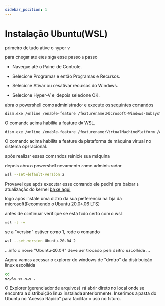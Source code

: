 ```yaml
---
sidebar_position: 1
---
```


# Instalação Ubuntu(WSL)

primeiro de tudo ative o hyper v

para chegar até eles siga esse passo a passo

- Navegue até o Painel de Controle.

- Selecione Programas e então Programas e Recursos.

- Selecione Ativar ou desativar recursos do Windows.

- Selecione Hyper-V e, depois selecione OK.

abra o powershell como administrador e execute os sequintes comandos

```bash
dism.exe /online /enable-feature /featurename:Microsoft-Windows-Subsystem-Linux /all /norestart
```

O comando acima habilita a feature do WSL.

```bash
dism.exe /online /enable-feature /featurename:VirtualMachinePlatform /all /norestart
```

O comando acima habilita a feature da plataforma de máquina virtual no sistema operacional.

após realizar esses comandos reinicie sua máquina

depois abra o powershell novamento como administrador

```bash
wsl --set-default-version 2
```

Provavel que após executar esse comando ele pedirá pra baixar a atualização do kernel
[baixe aqui](https://learn.microsoft.com/pt-br/windows/wsl/install-manual#step-4---download-the-linux-kernel-update-package)

logo após instale uma distro da sua preferencia na loja da microsoft(Recomendo o Ubuntu 20.04.06 LTS)

antes de continuar verifique se está tudo certo com o wsl

```bash
wsl -l -v
```

se a "version" estiver como 1, rode o comando

```bash
wsl --set-version Ubuntu-20.04 2
```
:::info
o nome "Ubuntu-20.04" deve ser trocado pela dsitro escolhida
:::

Agora vamos acessar o explorer do windows  de "dentro" da distribuição linux escolhida

```bash
cd
explorer.exe .
```

O Explorer (gerenciador de arquivos) irá abrir direto no local onde se encontra a distribuição linux instalada anteriormente. Inserimos a pasta do Ubuntu no “Acesso Rápido” para facilitar o uso no futuro.



